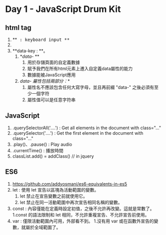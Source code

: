 # Day 1 - JavaScript Drum Kit

## html tag

1. **<kbd> : keyboard input **
2. **<audio> : sound MP3、Wav、Ogg**
3. **data-key : **。
    1. **data-* **
        1. 用於存儲頁面的自定義數據 
        2. 賦予我們在所有html元素上遷入自定義data屬性的能力
        3. 數據能被JavaScript應用
    2. **data-* 屬性包括兩部分：**
        1. 屬性名不應該包含任何大寫字母，並且再前綴 "data-" 之後必須有至少一個字符
        2. 屬性值可以是任意字符串


## JavaScript

1. .querySelectorAll('....') : Get all elements in the document with class="..."
2. .querySelector('....') : Get the first element in the document with class="..."
3. .play()、.pause() : Play audio
4. .currentTime() : 播放時間
5. classList.add() = addClass() // in jquery

## ES6
1. https://github.com/addyosmani/es6-equivalents-in-es5
2. let : 使用 let 宣告以區塊為活動範圍的變數。
    1. let 禁止在宣告變數之前就使用它。
    2. let 禁止在同一活動範圍中再次宣告相同名稱的變數。
3. const : 內容僅能在定義時設定初值，之後不允許再改變。這就是常數了。
    1.const 的語法限制和 let 相同，不允許重複宣告、不允許宣告前使用。
4. var : 僅限活動範圍內可用，外部看不到。
    1.沒有用 var 或在函數外宣告的變數，就屬於全域範圍了。